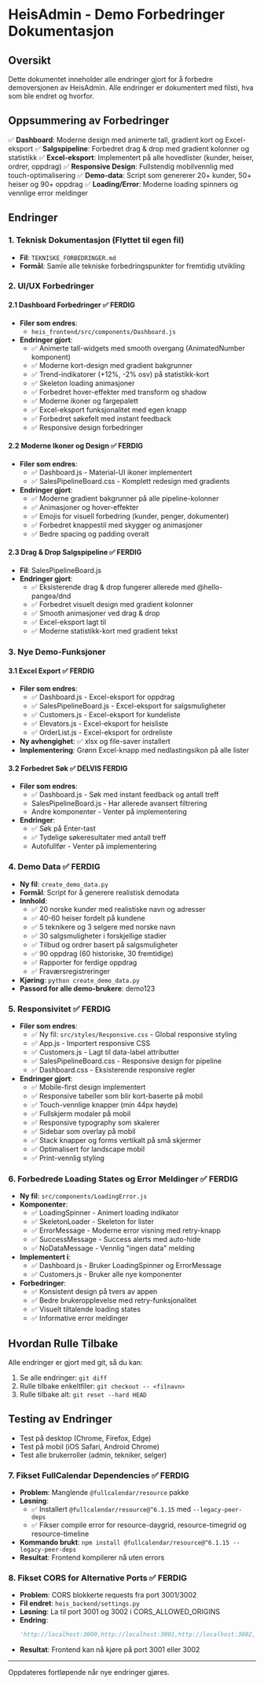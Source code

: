 # HeisAdmin - Demo Forbedringer Dokumentasjon

## Oversikt
Dette dokumentet inneholder alle endringer gjort for å forbedre demoversjonen av HeisAdmin.
Alle endringer er dokumentert med filsti, hva som ble endret og hvorfor.

## Oppsummering av Forbedringer
✅ **Dashboard**: Moderne design med animerte tall, gradient kort og Excel-eksport
✅ **Salgspipeline**: Forbedret drag & drop med gradient kolonner og statistikk
✅ **Excel-eksport**: Implementert på alle hovedlister (kunder, heiser, ordrer, oppdrag)
✅ **Responsive Design**: Fullstendig mobilvennlig med touch-optimalisering
✅ **Demo-data**: Script som genererer 20+ kunder, 50+ heiser og 90+ oppdrag
✅ **Loading/Error**: Moderne loading spinners og vennlige error meldinger

## Endringer

### 1. Teknisk Dokumentasjon (Flyttet til egen fil)
- **Fil**: `TEKNISKE_FORBEDRINGER.md`
- **Formål**: Samle alle tekniske forbedringspunkter for fremtidig utvikling

### 2. UI/UX Forbedringer

#### 2.1 Dashboard Forbedringer ✅ FERDIG
- **Filer som endres**: 
  - `heis_frontend/src/components/Dashboard.js`
- **Endringer gjort**: 
  - ✅ Animerte tall-widgets med smooth overgang (AnimatedNumber komponent)
  - ✅ Moderne kort-design med gradient bakgrunner
  - ✅ Trend-indikatorer (+12%, -2% osv) på statistikk-kort
  - ✅ Skeleton loading animasjoner
  - ✅ Forbedret hover-effekter med transform og shadow
  - ✅ Moderne ikoner og fargepalett
  - ✅ Excel-eksport funksjonalitet med egen knapp
  - ✅ Forbedret søkefelt med instant feedback
  - ✅ Responsive design forbedringer

#### 2.2 Moderne Ikoner og Design ✅ FERDIG
- **Filer som endres**:
  - ✅ Dashboard.js - Material-UI ikoner implementert
  - ✅ SalesPipelineBoard.css - Komplett redesign med gradients
- **Endringer gjort**:
  - ✅ Moderne gradient bakgrunner på alle pipeline-kolonner
  - ✅ Animasjoner og hover-effekter
  - ✅ Emojis for visuell forbedring (kunder, penger, dokumenter)
  - ✅ Forbedret knappestil med skygger og animasjoner
  - ✅ Bedre spacing og padding overalt

#### 2.3 Drag & Drop Salgspipeline ✅ FERDIG
- **Fil**: SalesPipelineBoard.js
- **Endringer gjort**:
  - ✅ Eksisterende drag & drop fungerer allerede med @hello-pangea/dnd
  - ✅ Forbedret visuelt design med gradient kolonner
  - ✅ Smooth animasjoner ved drag & drop
  - ✅ Excel-eksport lagt til
  - ✅ Moderne statistikk-kort med gradient tekst

### 3. Nye Demo-Funksjoner

#### 3.1 Excel Export ✅ FERDIG
- **Filer som endres**:
  - ✅ Dashboard.js - Excel-eksport for oppdrag
  - ✅ SalesPipelineBoard.js - Excel-eksport for salgsmuligheter
  - ✅ Customers.js - Excel-eksport for kundeliste
  - ✅ Elevators.js - Excel-eksport for heisliste
  - ✅ OrderList.js - Excel-eksport for ordreliste
- **Ny avhengighet**: ✅ xlsx og file-saver installert
- **Implementering**: Grønn Excel-knapp med nedlastingsikon på alle lister

#### 3.2 Forbedret Søk ✅ DELVIS FERDIG
- **Filer som endres**:
  - ✅ Dashboard.js - Søk med instant feedback og antall treff
  - SalesPipelineBoard.js - Har allerede avansert filtrering
  - Andre komponenter - Venter på implementering
- **Endringer**:
  - ✅ Søk på Enter-tast
  - ✅ Tydelige søkeresultater med antall treff
  - Autofullfør - Venter på implementering

### 4. Demo Data ✅ FERDIG
- **Ny fil**: `create_demo_data.py`
- **Formål**: Script for å generere realistisk demodata
- **Innhold**:
  - ✅ 20 norske kunder med realistiske navn og adresser
  - ✅ 40-60 heiser fordelt på kundene
  - ✅ 5 teknikere og 3 selgere med norske navn
  - ✅ 30 salgsmuligheter i forskjellige stadier
  - ✅ Tilbud og ordrer basert på salgsmuligheter
  - ✅ 90 oppdrag (60 historiske, 30 fremtidige)
  - ✅ Rapporter for ferdige oppdrag
  - ✅ Fraværsregistreringer
- **Kjøring**: `python create_demo_data.py`
- **Passord for alle demo-brukere**: demo123

### 5. Responsivitet ✅ FERDIG
- **Filer som endres**:
  - ✅ Ny fil: `src/styles/Responsive.css` - Global responsive styling
  - ✅ App.js - Importert responsive CSS
  - ✅ Customers.js - Lagt til data-label attributter
  - ✅ SalesPipelineBoard.css - Responsive design for pipeline
  - ✅ Dashboard.css - Eksisterende responsive regler
- **Endringer gjort**:
  - ✅ Mobile-first design implementert
  - ✅ Responsive tabeller som blir kort-baserte på mobil
  - ✅ Touch-vennlige knapper (min 44px høyde)
  - ✅ Fullskjerm modaler på mobil
  - ✅ Responsive typography som skalerer
  - ✅ Sidebar som overlay på mobil
  - ✅ Stack knapper og forms vertikalt på små skjermer
  - ✅ Optimalisert for landscape mobil
  - ✅ Print-vennlig styling

### 6. Forbedrede Loading States og Error Meldinger ✅ FERDIG
- **Ny fil**: `src/components/LoadingError.js`
- **Komponenter**:
  - ✅ LoadingSpinner - Animert loading indikator
  - ✅ SkeletonLoader - Skeleton for lister
  - ✅ ErrorMessage - Moderne error visning med retry-knapp
  - ✅ SuccessMessage - Success alerts med auto-hide
  - ✅ NoDataMessage - Vennlig "ingen data" melding
- **Implementert i**:
  - ✅ Dashboard.js - Bruker LoadingSpinner og ErrorMessage
  - ✅ Customers.js - Bruker alle nye komponenter
- **Forbedringer**:
  - ✅ Konsistent design på tvers av appen
  - ✅ Bedre brukeropplevelse med retry-funksjonalitet
  - ✅ Visuelt tiltalende loading states
  - ✅ Informative error meldinger

## Hvordan Rulle Tilbake
Alle endringer er gjort med git, så du kan:
1. Se alle endringer: `git diff`
2. Rulle tilbake enkeltfiler: `git checkout -- <filnavn>`
3. Rulle tilbake alt: `git reset --hard HEAD`

## Testing av Endringer
- Test på desktop (Chrome, Firefox, Edge)
- Test på mobil (iOS Safari, Android Chrome)
- Test alle brukerroller (admin, tekniker, selger)

### 7. Fikset FullCalendar Dependencies ✅ FERDIG
- **Problem**: Manglende `@fullcalendar/resource` pakke
- **Løsning**: 
  - ✅ Installert `@fullcalendar/resource@^6.1.15` med `--legacy-peer-deps`
  - ✅ Fikser compile error for resource-daygrid, resource-timegrid og resource-timeline
- **Kommando brukt**: `npm install @fullcalendar/resource@^6.1.15 --legacy-peer-deps`
- **Resultat**: Frontend kompilerer nå uten errors

### 8. Fikset CORS for Alternative Ports ✅ FERDIG
- **Problem**: CORS blokkerte requests fra port 3001/3002
- **Fil endret**: `heis_backend/settings.py`
- **Løsning**: La til port 3001 og 3002 i CORS_ALLOWED_ORIGINS
- **Endring**: 
  ```python
  'http://localhost:3000,http://localhost:3001,http://localhost:3002,https://bright-sprite-31c959.netlify.app'
  ```
- **Resultat**: Frontend kan nå kjøre på port 3001 eller 3002

---
Oppdateres fortløpende når nye endringer gjøres.